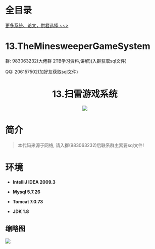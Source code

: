 # 全目录

[更多系统、论文，供君选择 ~~>](https://www.yuque.com/wisebit/blog)
# 13.TheMinesweeperGameSystem

<p>群: 983063232(大佬群 2TB学习资料,讲解)(入群获取sql文件)</p>
<p>QQ: 206157502(加好友获取sql文件)</p>

<p><h1 align="center">13.扫雷游戏系统</h1></p>

<p align="center">
	<img src="https://img.shields.io/badge/jdk-1.8-orange.svg"/>
</p>

# 简介

> 本代码来源于网络, 请入群(983063232)后联系群主索要sql文件!
>


# 环境

- <b>IntelliJ IDEA 2009.3</b>

- <b>Mysql 5.7.26</b>

- <b>Tomcat 7.0.73</b>

- <b>JDK 1.8</b>


## 缩略图

![](https://bitwise.oss-cn-heyuan.aliyuncs.com/2024/9/10/0c949207-e0dc-462b-8352-7a89caa9362a.png)



